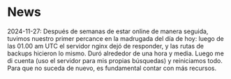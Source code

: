 # News

2024-11-27: Después de semanas de estar online de manera seguida, tuvimos nuestro primer percance en la madrugada del día de hoy: luego de las 01.00 am UTC el servidor nginx dejó de responder, y las rutas de backups hicieron lo mismo. Duró alrededor de una hora y media. Luego me di cuenta (uso el servidor para mis propias búsquedas) y reiniciamos todo.  Para que no suceda de nuevo, es fundamental contar con más recursos.




